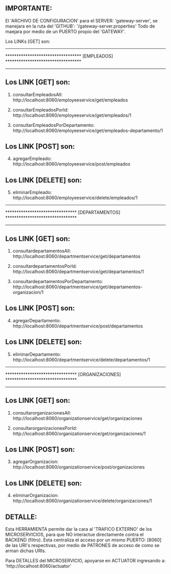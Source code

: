 

IMPORTANTE:
----------
El 'ARCHIVO DE CONFIGURACION' para el SERVER: 'gateway-server', se manejara en la ruta del 'GITHUB': '/gateway-server.properties' 
Todo de maejara por medio de un PUERTO propio del 'GATEWAY'. 

Los LINKs [GET] son:
  

*********************************************************************************
********************************** [EMPLEADOS] **********************************
*********************************************************************************
Los LINK [GET] son:
------------------
1. consultarEmpleadosAll: 
   http://localhost:8060/employeeservice/get/empleados

2. consultarEmpleadosPorId:  
   http://localhost:8060/employeeservice/get/empleados/1
                                                             
3. consultarEmpleadosPorDepartamento:  
   http://localhost:8060/employeeservice/get/empleados-departamento/1
 
 
Los LINK [POST] son:
-------------------
4. agregarEmpleado:  
   http://localhost:8060/employeeservice/post/empleados
 
 
Los LINK [DELETE] son: 
---------------------
5. eliminarEmpleado:  
   http://localhost:8060/employeeservice/delete/empleados/1



*********************************************************************************
******************************** [DEPARTAMENTOS] ********************************
*********************************************************************************
Los LINK [GET] son:
------------------
1. consultardepartamentosAll:  
   http://localhost:8060/departmentservice/get/departamentos

2. consultardepartamentosPorId:  
   http://localhost:8060/departmentservice/get/departamentos/1
                                                             
3. consultardepartamentosPorDepartamento:  
   http://localhost:8060/departmentservice/get/departamentos-organizacion/1
 
 
Los LINK [POST] son:
-------------------
4. agregarDepartamento:  
   http://localhost:8060/departmentservice/post/departamentos
 
 
Los LINK [DELETE] son: 
---------------------
5. eliminarDepartamento:  
   http://localhost:8060/departmentservice/delete/departamentos/1



**********************************************************************************
******************************** [ORGANIZACIONES] ********************************
********************************************************************************** 
Los LINK [GET] son:
------------------
1. consultarorganizacionesAll: 
   http://localhost:8060/organizationservice/get/organizaciones

2. consultarorganizacionesPorId:  
   http://localhost:8060/organizationservice/get/organizaciones/1
 
 
Los LINK [POST] son:
-------------------
3. agregarOrganizacion:  
   http://localhost:8060/organizationservice/post/organizaciones
 
 
Los LINK [DELETE] son: 
---------------------
4. eliminarOrganizacion:  
   http://localhost:8060/organizationservice/delete/organizaciones/1

      
   
DETALLE:
-------
Esta HERRAMIENTA permite dar la cara al 'TRAFICO EXTERNO' de los MICROSERVICIOS, para que NO interactue directamente contra el BACKEND (filtro). 
Esta centraliza el acceso por un mismo PUERTO: [8060] de las URI's respectivas, por medio de PATRONES de acceso de como se arman dichas URIs.


Para DETALLES del MICROSERVICIO, apoyarse en ACTUATOR ingresando a: 'http://localhost:8060/actuator'

